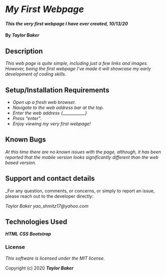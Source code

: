 # _My First Webpage_

#### _This the very first webpage I have ever created, 10/13/20_

#### By _**Taylor Baker**_

## Description

_This web page is quite simple, including just a few links and images. However, being the first webpage I've made it will showcase my early development of coding skills._

## Setup/Installation Requirements

* _Open up a fresh web browser._
* _Navigate to the web address bar at the top._
* _Enter the web address {___________}_
* _Press "enter"._
* _Enjoy viewing my very first webpage!_

## Known Bugs

_At this time there are no known issues with the page, although, it has been reported that the mobile version looks significantly different than the web based version._

## Support and contact details

_For any question, comments, or concerns, or simply to report an issue, please reach out to the developer directly:

_Taylor Baker_
_yao_shmitz17@yahoo.com_

## Technologies Used

**_HTML_**
**_CSS_**
**_Bootstrap_**


### License

*This software is licensed under the MIT license.*

Copyright (c) 2020 **_Taylor Baker_**